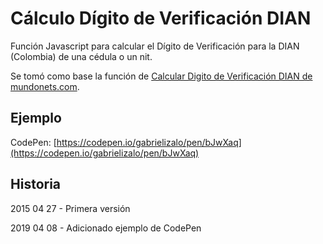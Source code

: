# Cálculo Dígito de Verificación DIAN

Función Javascript para calcular el Dígito de Verificación para la DIAN (Colombia) de una cédula o un nit.

Se tomó como base la función de [Calcular Digito de Verificación DIAN de mundonets.com](http://www.mundonets.com/digito-de-verificacion-dian/).




## Ejemplo

CodePen: [https://codepen.io/gabrielizalo/pen/bJwXaq](https://codepen.io/gabrielizalo/pen/bJwXaq)


## Historia

2015 04 27 - Primera versión

2019 04 08 - Adicionado ejemplo de CodePen
